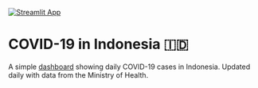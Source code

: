 [![Streamlit App](https://static.streamlit.io/badges/streamlit_badge_black_white.svg)](https://share.streamlit.io/sepam/covid-indo)

# COVID-19 in Indonesia 🇮🇩
A simple [dashboard](https://share.streamlit.io/sepam/covid-indo) showing daily COVID-19 cases in Indonesia. Updated daily with data from the Ministry of Health.
